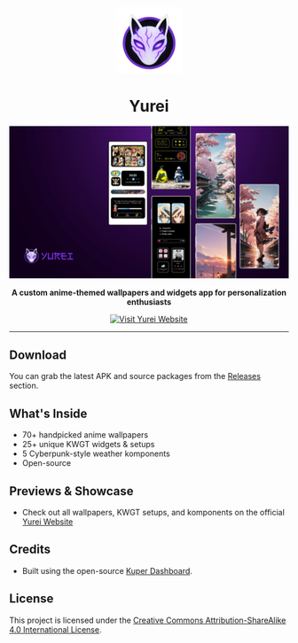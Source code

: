 <p align="center">
  <img src="assets/logo.png" alt="Yurei Logo" width="120"/>
</p>

<h1 align="center">Yurei</h1>

<p align="center">
  <img src="assets/Your Widgets Reimagined.png" alt="Yurei Preview" width="1000"/>
</p>

<p align="center"><strong>A custom anime-themed wallpapers and widgets app for personalization enthusiasts</strong></p>


<p align="center">
  <a href="https://yeswanth-s.github.io/Yurei/" target="_blank">
    <img src="https://img.shields.io/badge/Visit%20Website-Yurei%20App-b4befe?style=for-the-badge" alt="Visit Yurei Website"/>
  </a>
</p>

---

##  Download

You can grab the latest APK and source packages from the [Releases](https://github.com/YESWANTH-S/Yurei/releases) section.

## What's Inside

- 70+ handpicked anime wallpapers
- 25+ unique KWGT widgets & setups
- 5 Cyberpunk-style weather komponents
- Open-source


## Previews & Showcase

- Check out all wallpapers, KWGT setups, and komponents on the official [Yurei Website](https://yeswanth-s.github.io/Yurei/) 


## Credits

- Built using the open-source [Kuper Dashboard](https://github.com/jahirfiquitiva/Kuper).


## License

This project is licensed under the [Creative Commons Attribution-ShareAlike 4.0 International License](LICENSE).
